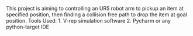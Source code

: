 This project is aiming to controlling an UR5 robot arm to pickup an item at specified position, then finding a collision free path to drop the item at goal position.
Tools Used: 1. V-rep simulation software
            2. Pycharm or any python-target IDE

